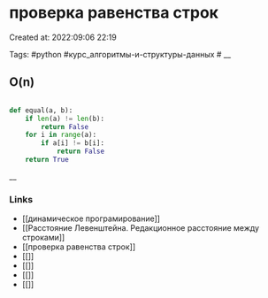 # проверка равенства строк

Created at: 2022:09:06 22:19

Tags: #python  #курс_алгоритмы-и-структуры-данных    #
__ 

## O(n)
``` python 

def equal(a, b):
    if len(a) != len(b):
        return False
    for i in range(a):
        if a[i] != b[i]:
            return False
    return True

```

__

### Links

- [[динамическое програмирование]]
- [[Расстояние Левенштейна. Редакционное расстояние между строками]]
- [[проверка равенства строк]]
- [[]]
- [[]]
- [[]]
- [[]]
